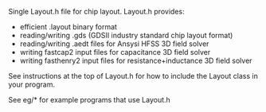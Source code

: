 Single Layout.h file for chip layout.  Layout.h provides:

<ul>
<li>efficient .layout binary format</li>
<li>reading/writing .gds (GDSII industry standard chip layout format)</li>
<li>reading/writing .aedt files for Ansysi HFSS 3D field solver</li> 
<li>writing fastcap2 input files for capacitance 3D field solver</li>
<li>writing fasthenry2 input files for resistance+inductance 3D field solver</li>
</ul>

<p>
See instructions at the top of Layout.h for how to include the Layout class in your program.</p>

<p>
See eg/* for example programs that use Layout.h</p>

